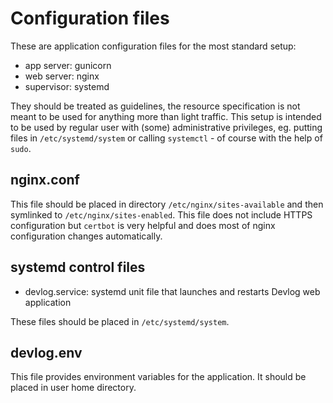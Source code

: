 # Configuration files

These are application configuration files for the most standard setup:

* app server: gunicorn
* web server: nginx
* supervisor: systemd

They should be treated as guidelines, the resource specification is not meant to be used for anything more than light traffic. This setup is intended to be used by regular user with (some) administrative privileges, eg. putting files in `/etc/systemd/system` or calling `systemctl` - of course with the help of `sudo`.

## nginx.conf

This file should be placed in directory `/etc/nginx/sites-available` and then symlinked to `/etc/nginx/sites-enabled`. This file does not include HTTPS configuration but `certbot` is very helpful and does most of nginx configuration changes automatically.

## systemd control files

* devlog.service: systemd unit file that launches and restarts Devlog web application

These files should be placed in `/etc/systemd/system`.

## devlog.env

This file provides environment variables for the application. It should be placed in user home directory.
